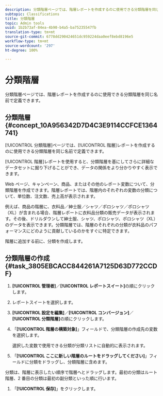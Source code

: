 ```yaml
---
description: 分類階層ページでは、階層レポートを作成するのに使用できる分類階層を同じ名前で定義できます。
subtopic: Classifications
title: 分類階層
topic: Admin tools
uuid: 1b2b73af-84ea-4b90-b4a5-ba75235547fb
translation-type: tm+mt
source-git-commit: 6778dd290424651dc959224daa0eef8ebd8196e5
workflow-type: tm+mt
source-wordcount: '297'
ht-degree: 100%

---
```



# 分類階層

分類階層ページでは、階層レポートを作成するのに使用できる分類階層を同じ名前で定義できます。

## 分類階層 {#concept_10A956342D7D4C3E9114CCFCE1364741}

[!UICONTROL 分類階層]ページでは、[!UICONTROL 階層]レポートを作成するのに使用できる分類階層を同じ名前で定義できます。

[!UICONTROL 階層]レポートを使用すると、分類階層を基にしてさらに詳細なデータセットに掘り下げることができ、データの関係をより分かりやすく表示できます。

Web ページ、キャンペーン、商品、またはその他のレポート変数について、分類階層を作成できます。階層レポートでは、階層内のそれぞれの変数の分類について、単位数、注文数、売上高が表示されます。

例えば、商品の階層に、衣料品／紳士服／シャツ／ポロシャツ／ポロシャツ（XL）が含まれる場合、階層レポートに衣料品分類の販売データが表示されます。その後、ドリルダウンして紳士服、シャツ、ポロシャツ、ポロシャツ（XL）のデータを表示できます。分類階層では、階層のそれぞれの分類が衣料品のパフォーマンスにどのように貢献しているのかをすぐに特定できます。

階層に追加する前に、分類を作成します。

## 分類階層の作成 {#task_3805EBCACC844261A7125D63D772CCDF}

<!-- 

t_classification_heirarchy.xml

 -->

1. **[!UICONTROL 管理者]**／**[!UICONTROL レポートスイート]**&#x200B;の順にクリックします。
1. レポートスイートを選択します。
1. **[!UICONTROL 設定を編集]**／**[!UICONTROL コンバージョン]**／**[!UICONTROL 分類階層]**&#x200B;の順にクリックします。
1. 「**[!UICONTROL 階層の構築対象]**」フィールドで、分類階層の作成先の変数を選択します。

   選択した変数で使用できる分類が分類リストに自動的に表示されます。
1.  「**[!UICONTROL ここに新しい階層のルートをドラッグしてください]**」フィールドに分類をドラッグし、分類階層に含めます。

   分類は、階層に表示したい順序で階層へとドラッグします。最初の分類はルート階層、2 番目の分類は最初の副分類といった順に行います。
1. 「**[!UICONTROL 保存]**」をクリックします。
